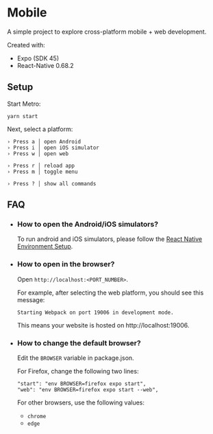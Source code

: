 # Mobile

A simple project to explore cross-platform mobile + web development.

Created with:
- Expo (SDK 45)
- React-Native 0.68.2

## Setup

Start Metro:
```
yarn start
```

Next, select a platform:
```
› Press a │ open Android
› Press i │ open iOS simulator
› Press w │ open web

› Press r │ reload app
› Press m │ toggle menu

› Press ? │ show all commands
```

## FAQ

- ### How to open the Android/iOS simulators?
   
    To run android and iOS simulators, please follow the [React Native Environment Setup](https://reactnative.dev/docs/0.68/environment-setup).

- ### How to open in the browser?

    Open `http://localhost:<PORT_NUMBER>`.
       
    For example, after selecting the web platform, you should see this message:
    ```
    Starting Webpack on port 19006 in development mode.
    ```
    
    This means your website is hosted on http://localhost:19006.

- ### How to change the default browser?

    Edit the `BROWSER` variable in package.json.
    
    For Firefox, change the following two lines:
    ```
    "start": "env BROWSER=firefox expo start",
    "web": "env BROWSER=firefox expo start --web",
    ```
    
    For other browsers, use the following values:
    - `chrome`
    - `edge`
